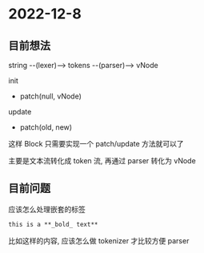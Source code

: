 # 2022-12-8

## 目前想法

string --(lexer)--> tokens --(parser)--> vNode

init

- patch(null, vNode)

update

- patch(old, new)

这样 Block 只需要实现一个 patch/update 方法就可以了

主要是文本流转化成 token 流, 再通过 parser 转化为 vNode

## 目前问题

应该怎么处理嵌套的标签

```markdown
this is a **_bold_ text**
```

比如这样的内容, 应该怎么做 tokenizer 才比较方便 parser
